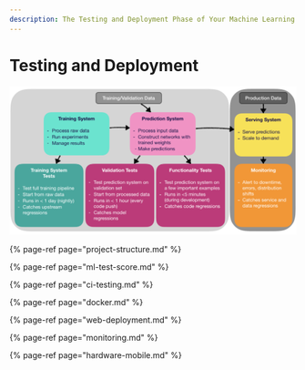 ```yaml
---
description: The Testing and Deployment Phase of Your Machine Learning Workflow
---
```


# Testing and Deployment

![](../../.gitbook/assets/cleanshot-2020-06-16-at-17.42.58-2x.png)

{% page-ref page="project-structure.md" %}

{% page-ref page="ml-test-score.md" %}

{% page-ref page="ci-testing.md" %}

{% page-ref page="docker.md" %}

{% page-ref page="web-deployment.md" %}

{% page-ref page="monitoring.md" %}

{% page-ref page="hardware-mobile.md" %}



